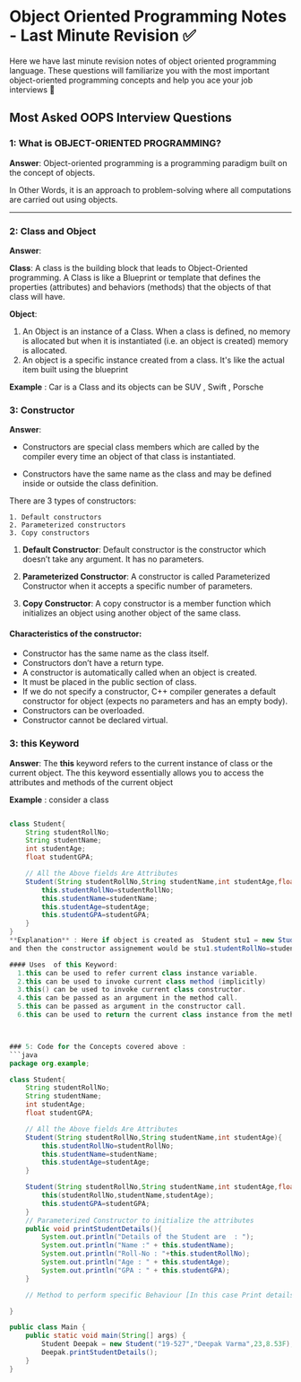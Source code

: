 
# Object Oriented Programming Notes - Last Minute Revision :white_check_mark: 

Here we have last minute revision notes of object oriented programming language. These questions will familiarize you with the most important object-oriented programming concepts and help you ace your job interviews :raised_hands:


## Most Asked OOPS Interview Questions

### 1: What is OBJECT-ORIENTED PROGRAMMING?

**Answer**: Object-oriented programming is a programming paradigm built on the concept of objects.

In Other Words, it is an approach to problem-solving where all computations are carried out using objects.

---

### 2: Class and Object

**Answer**: 

**Class**: A class is the building block that leads to Object-Oriented programming. A Class is like a Blueprint or template that defines the properties (attributes) and behaviors (methods) that the objects of that class will have.

**Object**: 
  1. An Object is an instance of a Class. When a class is defined, no memory is allocated but when it is instantiated (i.e. an object is created) memory is allocated.
  2. An object is a specific instance created from a class. It's like the actual item built using the blueprint

**Example** : Car is a Class and its objects can be SUV , Swift , Porsche


### 3: Constructor

**Answer**: 

- Constructors are special class members which are called by the compiler every time an object of that class is instantiated.

- Constructors have the same name as the class and may be defined inside or outside the class definition.

There are 3 types of constructors:

    1. Default constructors
    2. Parameterized constructors
    3. Copy constructors

1. **Default Constructor**: Default constructor is the constructor which doesn’t take any argument. It has no parameters.

2. **Parameterized Constructor**: A constructor is called Parameterized Constructor when it accepts a specific number of parameters.

3. **Copy Constructor**: A copy constructor is a member function which initializes an object using another object of the same class.

#### Characteristics of the constructor:

- Constructor has the same name as the class itself.
- Constructors don’t have a return type.
- A constructor is automatically called when an object is created.
- It must be placed in the public section of class.
- If we do not specify a constructor, C++ compiler generates a default constructor for object (expects no parameters and has an empty body).
- Constructors can be overloaded.
- Constructor cannot be declared virtual.


### 3: this Keyword

**Answer**: The **this** keyword refers to the current instance of class or the current object. The this keyword essentially allows you to access the attributes and methods of the current object

**Example** : consider a class 
```java

class Student{
    String studentRollNo;
    String studentName;
    int studentAge;
    float studentGPA;

    // All the Above fields Are Attributes
    Student(String studentRollNo,String studentName,int studentAge,float studentGPA){
        this.studentRollNo=studentRollNo;
        this.studentName=studentName;
        this.studentAge=studentAge;
        this.studentGPA=studentGPA;
    }
}
**Explanation** : Here if object is created as  Student stu1 = new Student("1","Deepak",23,8.53f); 
and then the constructor assignement would be stu1.studentRollNo=studentRollNo; -> stu1.studentRollNo="1"; 

#### Uses  of this Keyword:
  1.this can be used to refer current class instance variable.
  2.this can be used to invoke current class method (implicitly)
  3.this() can be used to invoke current class constructor.
  4.this can be passed as an argument in the method call.
  5.this can be passed as argument in the constructor call.
  6.this can be used to return the current class instance from the method.



### 5: Code for the Concepts covered above : 
```java
package org.example;

class Student{
    String studentRollNo;
    String studentName;
    int studentAge;
    float studentGPA;

    // All the Above fields Are Attributes
    Student(String studentRollNo,String studentName,int studentAge){
        this.studentRollNo=studentRollNo;
        this.studentName=studentName;
        this.studentAge=studentAge;
    }

    Student(String studentRollNo,String studentName,int studentAge,float studentGPA){
        this(studentRollNo,studentName,studentAge);
        this.studentGPA=studentGPA;
    }
    // Parameterized Constructor to initialize the attributes
    public void printStudentDetails(){
        System.out.println("Details of the Student are  : ");
        System.out.println("Name :" + this.studentName);
        System.out.println("Roll-No : "+this.studentRollNo);
        System.out.println("Age : " + this.studentAge);
        System.out.println("GPA : " + this.studentGPA);
    }

    // Method to perform specific Behaviour [In this case Print details]

}

public class Main {
    public static void main(String[] args) {
        Student Deepak = new Student("19-527","Deepak Varma",23,8.53F);
        Deepak.printStudentDetails();
    }
}

